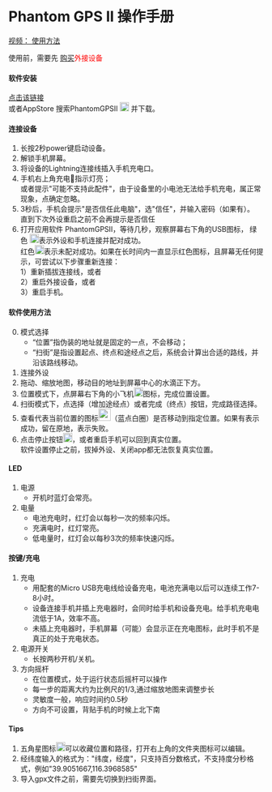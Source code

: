 Phantom GPS II 操作手册
==== 
[视频： 使用方法](https://v.youku.com/v_show/id_XNDY1MzU2MDMwOA==.html)<br>

使用前，需要先 [购买](http://phantomgps.com)<font  color="red">外接设备</font><br>
#### 软件安装
   [点击该链接](https://apps.apple.com/cn/app/phantomgpsii/id1484343559) <br>或者AppStore 搜索PhantomGPSII <img src="http://phantomgps.com/assets/icon-83.5@2x.png" width="18"> 并下载。

#### 连接设备
1.	长按2秒power键启动设备。<br>
2.	解锁手机屏幕。<br>
2.	将设备的Lightning连接线插入手机充电口。<br>
4.	手机右上角充电🔋指示灯亮；<br>
	或者提示"可能不支持此配件"，由于设备里的小电池无法给手机充电，属正常现象，点确定忽略。<br>
5.	3秒后，手机会提示"是否信任此电脑"，选"信任"，并输入密码（如果有）。<br>
	直到下次外设重启之前不会再提示是否信任<br>
6.	打开应用软件 PhantomGPSII，等待几秒，观察屏幕右下角的USB图标， 绿色 <img src="http://phantomgps.com/assets/connected@2x.png" width="18">表示外设和手机连接并配对成功。<br>
红色<img src="http://phantomgps.com/assets/disconnected@2x.png" width="18">表示未配对成功。如果在长时间内一直显示红色图标，且屏幕无任何提示，可尝试以下步骤重新连接：<br>
	1）重新插拔连接线，或者<br>
	2）重启外接设备，或者<br>
	3）重启手机。<br>
	
#### 软件使用方法<br>
0.	模式选择
	- “位置”指伪装的地址就是固定的一点，不会移动；
	- “扫街”是指设置起点、终点和途经点之后，系统会计算出合适的路线，并沿该路线移动。
1.	连接外设
2.	拖动、缩放地图，移动目的地址到屏幕中心的水滴正下方。
3.	位置模式下，点屏幕右下角的小飞机<img src="http://phantomgps.com/assets/flyto_2.png" width="18">图标，完成位置设置。
4.	扫街模式下，点选择（增加途经点）或者完成（终点）按钮，完成路径选择。
5.	查看代表当前位置的图标<img src="http://phantomgps.com/assets/bluecycle.png" width="24">（蓝点白圈）是否移动到指定位置。如果有表示成功，留在原地，表示失败。
6.	点击停止按钮<img src="http://phantomgps.com/assets/stop@2x.png" width="18">，或者重启手机可以回到真实位置。<br>
	软件设置停止之前，拔掉外设、关闭app都无法恢复真实位置。

#### LED
1.	电源
	- 开机时蓝灯会常亮。<br>
2.	电量
	- 电池充电时，红灯会以每秒一次的频率闪烁。<br>
	- 充满电时，红灯常亮。<br>
	- 低电量时，红灯会以每秒3次的频率快速闪烁。<br>

#### 按键/充电
1.	充电
	- 用配套的Micro USB充电线给设备充电，电池充满电以后可以连续工作7-8小时。<br>
	- 设备连接手机并插上充电器时，会同时给手机和设备充电。给手机充电电流低于1A，效率不高。<br>
	- 未插上充电器时，手机屏幕（可能）会显示正在充电图标，此时手机不是真正的处于充电状态。<br>
2.	电源开关
	- 长按两秒开机/关机。<br>
3.	方向摇杆<br>
	- 在位置模式，处于运行状态后摇杆可以操作<br>
	- 每一步的距离大约为比例尺的1/3,通过缩放地图来调整步长<br>
	- 灵敏度一般，响应时间约0.5秒<br>
	- 方向不可设置，背贴手机的时候上北下南<br>	
	
#### Tips
1.	五角星图标<img src="http://phantomgps.com/assets/star.png" width="18">可以收藏位置和路径，打开右上角的文件夹图标可以编辑。
2.	经纬度输入的格式为："纬度，经度"，只支持百分数格式，不支持度分秒格式，例如"39.9051667,116.3968585"
3.	导入gpx文件之前，需要先切换到扫街界面。<br>

